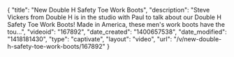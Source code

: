 {
    "title": "New Double H Safety Toe Work Boots",
    "description": "Steve Vickers from Double H is in the studio with Paul to talk about our Double H Safety Toe Work Boots! Made in America, these men's work boots have the tou...",
    "videoid": "167892",
    "date_created": "1400657538",
    "date_modified": "1418181430",
    "type": "captivate",
    "layout": "video",
    "url": "\/v\/new-double-h-safety-toe-work-boots\/167892"
}